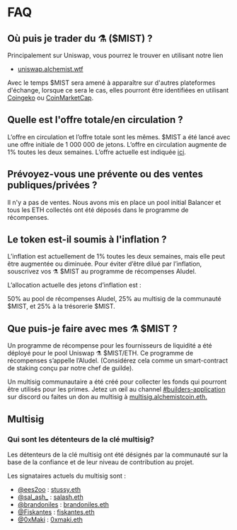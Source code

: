 # FAQ

## Où puis je trader du **⚗️ \($MIST\) ?**

Principalement sur Uniswap, vous pourrez le trouver en utilisant notre lien

* [uniswap.alchemist.wtf](http://uniswap.alchemist.wtf)

Avec le temps $MIST sera amené à apparaître sur d'autres plateformes d'échange, lorsque ce sera le cas, elles pourront être identifiées en utilisant [Coingeko](https://www.coingecko.com/en/coins/alchemist) ou [CoinMarketCap](https://coinmarketcap.com/currencies/alchemist/).

## **Quelle est l'offre totale/en circulation ?**

L’offre en circulation et l’offre totale sont les mêmes. $MIST a été lancé avec une offre initiale de 1 000 000 de jetons. L’offre en circulation augmente de 1% toutes les deux semaines. L’offre actuelle est indiquée [ici](https://etherscan.io/token/0x88acdd2a6425c3faae4bc9650fd7e27e0bebb7ab).

##  **Prévoyez-vous une prévente ou des ventes publiques/privées ?**

Il n'y a pas de ventes. Nous avons mis en place un pool initial Balancer et tous les ETH collectés ont été déposés dans le programme de récompenses.

## **Le token est-il soumis à l'inflation ?**

L’inflation est actuellement de 1% toutes les deux semaines, mais elle peut être augmentée ou diminuée. Pour éviter d’être dilué par l’inflation, souscrivez vos ⚗️ $MIST au programme de récompenses Aludel.

L’allocation actuelle des jetons d’inflation est : 

50% au pool de récompenses Aludel, 25% au multisig de la communauté $MIST, et 25% à la trésorerie $MIST.

##  **Que puis-je faire avec mes ⚗️ $MIST ?**

Un programme de récompense pour les fournisseurs de liquidité a été déployé pour le pool Uniswap ⚗️ $MIST/ETH. Ce programme de récompenses s’appelle l’Aludel. \(Considérez cela comme un smart-contract de staking conçu par notre chef de guilde\).

Un multisig communautaire a été créé pour collecter les fonds qui pourront être utilisés pour les primes. Jetez un œil au channel [\#builders-application](https://discord.gg/92hQDCw25u) sur discord ou faites un don au multisig à [multisig.alchemistcoin.eth.](https://etherscan.io/address/multisig.alchemistcoin.eth)

## **Multisig**

### **Qui sont les détenteurs de la clé multisig?**

Les détenteurs de la clé multisig ont été désignés par la communauté sur la base de la confiance et de leur niveau de contribution au projet.

Les signataires actuels du multisig sont :

* [@ees2oo](https://twitter.com/ees2oo) : [stussy.eth](https://etherscan.io/address/stussy.eth)
* [@sal\_ash\_](https://twitter.com/sal_ash_) : [salash.eth](https://etherscan.io/address/salash.eth)
* [@brandoniles](https://twitter.com/brandoniles) : [brandoniles.eth](https://etherscan.io/address/brandoniles.eth)
* [@Fiskantes](https://twitter.com/Fiskantes) : [fiskantes.eth](https://etherscan.io/address/fiskantes.eth)
* [@0xMaki](https://twitter.com/0xMaki) : [0xmaki.eth](https://etherscan.io/address/0xmaki.eth)

